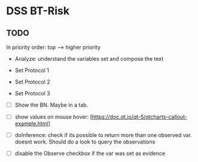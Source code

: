 # DSS BT-Risk

## TODO
In priority order: top --> higher priority

- Analyze: understand the variables set and compose the text

- Set Protocol 1

- Set Protocol 2

- Set Protocol 3

- [ ] Show the BN. Maybe in a tab.

- [ ]  show values on mouse hover: [https://doc.qt.io/qt-5/qtcharts-callout-example.html]

- [ ] doInference: check if its possible to return more than one observed var. doesnt work. Should do a look to query the observations

- [ ] disable the Observe checkbox if the var was set as evidence 

